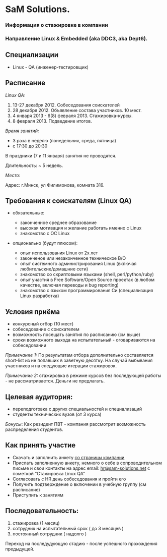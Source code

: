 # SaM Solutions.
### Информация о стажировке в компании
### Направление Linux & Embedded (aka DDC3, aka Dept6).


## Специализации

* Linux - QA (инженер-тестировщик)

## Расписание

_Linux QA:_

1. 13-27 декабря 2012. Собеседования соискателей
2. 28 декабря 2012. Объявление состава участников. 10 мест.
3. 4 января 2013 - 6(8) февраля 2013. Стажировка-курсы.
4. 8 февраля 2013. Подведение итогов.

_Время занятий:_

* 3 раза в неделю (понедельник, среда, пятница)
* c 17:30 до 20:30 

В праздники (7 и 11 января) занятия не проводятся.

Длительность: ~ 5 недель.

_Место_:

Адрес: г.Минск, ул Филимонова, комната 316.

## Требования к соискателям (Linux QA)

* обязательные:
	* законченное среднее образование
	* высокая мотивация и желание работать именно с Linux
	* знакомство с ОС Linux


* опционально (будут плюсом):
	* опыт использования Linux от 2х лет
	* законченое или незаконченное техническое В/О 
	* опыт системного администрирования Linux (включая любительские/домашние сети)
	* знакомство со скриптовыми языками (shell, perl/python/ruby)
	* опыт участия в Free Software/Open Source проектах (в любом качестве, включая переводы и bug reporting)
	* знакомство с языком программирования Си (специализация Linux разработка)

## Условия приёма
* конкурсный отбор (10 мест)
* собеседование с соискателем
* возможность посещать занятия по расписанию (см выше)
* сроки возможного выхода на испытательный - оговариваются на собеседовании

_Примечание 1:_ По результатам отбора дополнительно составляется short-list из не попавших в заветную десятку. На случай выбывания участников и на следующие итерации стажировок.

_Примечание 2:_ стажировка в режиме курсов без последующей работы - не рассматривается. Деньги не предлагать.

## Целевая аудитория:  

* переподготовка с других специальностей и специализаций
* студенты технических вузов (от 3 курса)

_Бонусы_:
Как резидент ПВТ - компания рассмотрит возможность распределения студентов.

## Как принять участие

* Скачать и заполнить анкету [со страницы компании](http://www.sam-solutions.by/candidates_base.aspx)
* Прислать заполненную анкету, немного о себе в сопроводительном письме и свои контакты 
  на адрес email: hr@sam-solutions.net с пометкой "Стажировка Linux QA"
* Согласовать c HR день собеседования и пройти его
* Получить подтверждение о включении в учебную группу (см расписание)
* Приступить к занятиям


## Последовательность:

1. стажировка (1 месяц)
2. сотрудник на испытательный срок ( до 3 месяцев )
3. постоянный сотрудник ( надолго )

Переход на последудующую стадию - после успешного прохождения предыдущей.


